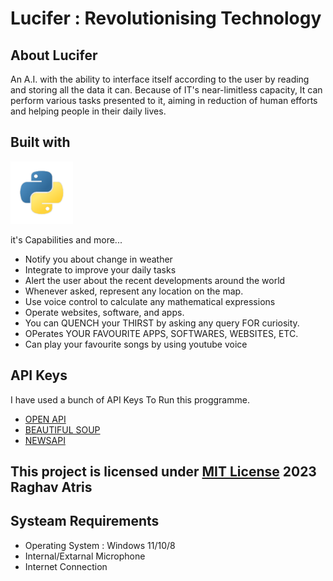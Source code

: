 # Lucifer : Revolutionising Technology

## About Lucifer

An A.I. with the ability to interface itself according to the user by reading and storing all the data it can.
Because of IT's near-limitless capacity, It can perform various tasks presented to it, aiming in reduction of human efforts and helping people in their daily lives.

## Built with

<code><img height="100" src="https://raw.githubusercontent.com/github/explore/80688e429a7d4ef2fca1e82350fe8e3517d3494d/topics/python/python.png"></code>

it's Capabilities and more...

- Notify you about change in weather
- Integrate to improve your daily tasks
- Alert the user about the recent developments around the world
- Whenever asked, represent any location on the map.
- Use voice control to calculate any mathematical expressions
- Operate websites, software, and apps.
- You can QUENCH your THIRST by asking any query FOR curiosity.
- OPerates YOUR FAVOURITE APPS, SOFTWARES, WEBSITES, ETC. 
- Can play your favourite songs by using youtube voice

## API Keys

I have used a bunch of API Keys To Run this proggramme. 

- [OPEN API](https://openai.com)
- [BEAUTIFUL SOUP](https://beautiful-soup-4.readthedocs.io/en/latest/)
- [NEWSAPI](https://newsapi.org)
  
## This project is licensed under [MIT License](https://github.com/RaghavAtris/Lucifer/blob/main/LICENSE.md) 2023 Raghav Atris

## Systeam Requirements
- Operating System : Windows 11/10/8
- Internal/Extarnal Microphone
- Internet Connection
